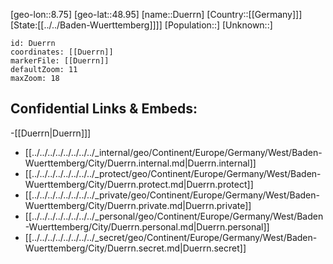 ﻿---
location: [48.95,8.75]
mapzoom: [7,12] 
mapmarker: city 
type: City
tags:
- geo/City


SpocWebEntityId: 29941
isDeleted: false
confidential: public

---
[geo-lon::8.75]
[geo-lat::48.95]
[name::Duerrn]
[Country::[[Germany]]]
[State:[[../../Baden-Wuerttemberg]]]]
[Population::]
[Unknown::]


```leaflet
id: Duerrn
coordinates: [[Duerrn]]
markerFile: [[Duerrn]]
defaultZoom: 11 
maxZoom: 18
```


## Confidential Links & Embeds: 
-[[Duerrn|Duerrn]]] 
- [[../../../../../../../../_internal/geo/Continent/Europe/Germany/West/Baden-Wuerttemberg/City/Duerrn.internal.md|Duerrn.internal]] 
- [[../../../../../../../../_protect/geo/Continent/Europe/Germany/West/Baden-Wuerttemberg/City/Duerrn.protect.md|Duerrn.protect]] 
- [[../../../../../../../../_private/geo/Continent/Europe/Germany/West/Baden-Wuerttemberg/City/Duerrn.private.md|Duerrn.private]] 
- [[../../../../../../../../_personal/geo/Continent/Europe/Germany/West/Baden-Wuerttemberg/City/Duerrn.personal.md|Duerrn.personal]] 
- [[../../../../../../../../_secret/geo/Continent/Europe/Germany/West/Baden-Wuerttemberg/City/Duerrn.secret.md|Duerrn.secret]] 
